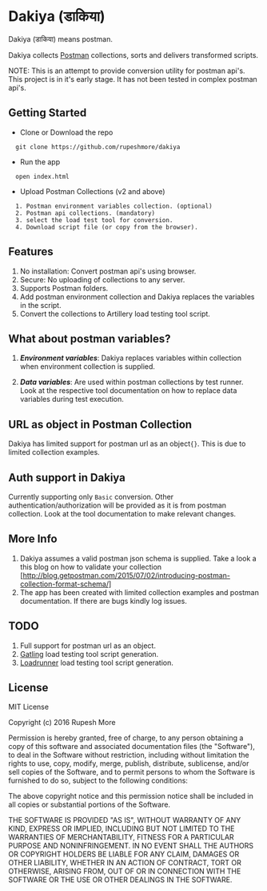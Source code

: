 # Dakiya (डाकिया)

Dakiya (डाकिया) means postman.

Dakiya collects [Postman](https://www.getpostman.com) collections, sorts and delivers transformed scripts.

NOTE: This is an attempt to provide conversion utility for postman api's. This project is in it's early stage. It has not been tested in complex postman api's.

## Getting Started

- Clone or Download the repo
```
  git clone https://github.com/rupeshmore/dakiya
```

- Run the app
```
  open index.html
```

- Upload Postman Collections (v2 and above)
```
  1. Postman environment variables collection. (optional)
  2. Postman api collections. (mandatory)
  3. select the load test tool for conversion.
  4. Download script file (or copy from the browser).
```

## Features
1. No installation: Convert postman api's using browser.
2. Secure: No uploading of collections to any server.
3. Supports Postman folders.
4. Add postman environment collection and Dakiya replaces the variables in the script.
5. Convert the collections to Artillery load testing tool script.

## What about postman variables?
1. ***Environment variables***: Dakiya replaces variables within collection when environment collection is supplied.

2. ***Data variables***: Are used within postman collections by test runner. Look at the respective tool documentation on how to replace data variables during test execution.

## URL as object in Postman Collection
Dakiya has limited support for postman url as an object`{}`. This is due to limited collection examples.

## Auth support in Dakiya
Currently supporting only `Basic` conversion. Other authentication/authorization will be provided as it is from postman collection.
Look at the tool documentation to make relevant changes.

## More Info
1. Dakiya assumes a valid postman json schema is supplied. Take a look a this blog on how to validate your collection [http://blog.getpostman.com/2015/07/02/introducing-postman-collection-format-schema/]
2. The app has been created with limited collection examples and postman documentation. If there are bugs kindly log issues.

## TODO
1. Full support for postman url as an object.
2. [Gatling](http://gatling.io/#/) load testing tool script generation.
3. [Loadrunner](http://www8.hp.com/nz/en/software-solutions/loadrunner-load-testing/) load testing tool script generation.

## License
MIT License

Copyright (c) 2016 Rupesh More

Permission is hereby granted, free of charge, to any person obtaining a copy
of this software and associated documentation files (the "Software"), to deal
in the Software without restriction, including without limitation the rights
to use, copy, modify, merge, publish, distribute, sublicense, and/or sell
copies of the Software, and to permit persons to whom the Software is
furnished to do so, subject to the following conditions:

The above copyright notice and this permission notice shall be included in all
copies or substantial portions of the Software.

THE SOFTWARE IS PROVIDED "AS IS", WITHOUT WARRANTY OF ANY KIND, EXPRESS OR
IMPLIED, INCLUDING BUT NOT LIMITED TO THE WARRANTIES OF MERCHANTABILITY,
FITNESS FOR A PARTICULAR PURPOSE AND NONINFRINGEMENT. IN NO EVENT SHALL THE
AUTHORS OR COPYRIGHT HOLDERS BE LIABLE FOR ANY CLAIM, DAMAGES OR OTHER
LIABILITY, WHETHER IN AN ACTION OF CONTRACT, TORT OR OTHERWISE, ARISING FROM,
OUT OF OR IN CONNECTION WITH THE SOFTWARE OR THE USE OR OTHER DEALINGS IN THE
SOFTWARE.
